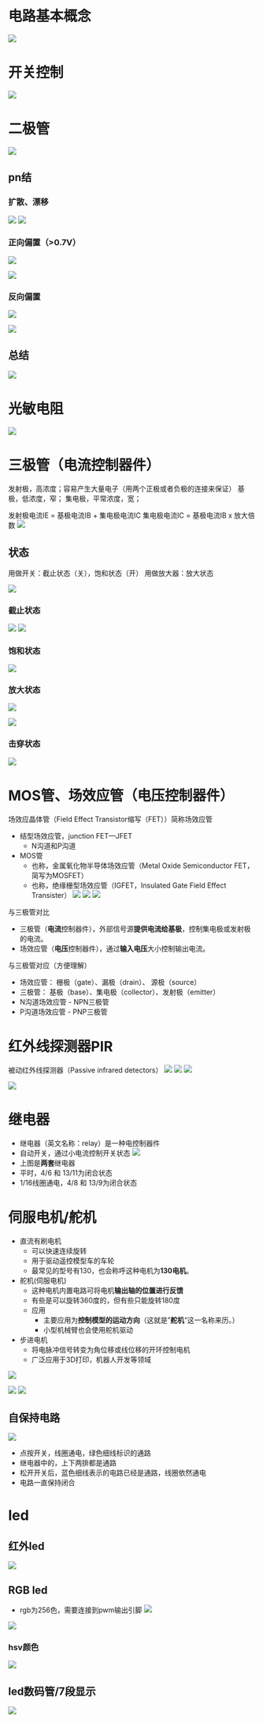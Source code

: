 # 电路基本概念
![](../../photo/Pasted%20image%2020221115144224.png)
# 开关控制

![](../../photo/Pasted%20image%2020221115145355.png)

# 二极管

![](../../photo/Pasted%20image%2020221115181427.png)
## pn结

### 扩散、漂移
![](../../photo/pIYBAF1vEkiAGjOGAAF2x5MaLRc307.gif)
![](../../photo/o4YBAF1vEfuAOQ_pAAD6EDK7398570.gif)

### 正向偏置（>0.7V）

![](../../photo/o4YBAF1vEgeAKqTpAAjTpqZ973U170.gif)

![](../../photo/pIYBAF1vEmuAVa_pAAPLPUMjz5c607.gif)

### 反向偏置
![](../../photo/pIYBAF1vEniAH53EAAj6vUWoEYc068.gif)

![](../../photo/o4YBAF1vEi-APnsSAALnymt2NmI196.gif)

## 总结
![](../../photo/Pasted%20image%2020221115153916.png)
# 光敏电阻
![](../../photo/Pasted%20image%2020221128115425.png)

# 三极管（电流控制器件）
发射极，高浓度；容易产生大量电子（用两个正极或者负极的连接来保证）
基极，低浓度，窄；
集电极，平常浓度，宽；

发射极电流IE = 基极电流IB + 集电极电流IC
集电极电流IC  = 基极电流IB x 放大倍数
![](../../photo/Pasted%20image%2020221115182458.png)
## 状态
用做开关：截止状态（关），饱和状态（开）
用做放大器：放大状态

![](../../photo/Pasted%20image%2020221116091455.png)

### 截止状态
![](../../photo/Pasted%20image%2020221116092434.png)
![](../../photo/Pasted%20image%2020221116092717.png)

### 饱和状态
![](../../photo/Pasted%20image%2020221116092830.png)

### 放大状态
![](../../photo/Pasted%20image%2020221116093215.png)

![](../../photo/Pasted%20image%2020221116091616.png)

### 击穿状态
![](../../photo/Pasted%20image%2020221116092606.png)

# MOS管、场效应管（电压控制器件）
场效应晶体管（Field Effect Transistor缩写（FET））简称场效应管
- 结型场效应管，junction FET—JFET
	- N沟道和P沟道
- MOS管
	- 也称，金属氧化物半导体场效应管（Metal Oxide Semiconductor FET，简写为MOSFET）
	- 也称，绝缘栅型场效应管（IGFET，Insulated Gate Field Effect Transister）
![](../../photo/Pasted%20image%2020221116103216.png)
![](../../photo/Pasted%20image%2020221116103734.png)
![](../../photo/Pasted%20image%2020221116140556.png)

与三极管对比
- 三极管（**电流**控制器件），外部信号源**提供电流给基极**，控制集电极或发射极的电流。
- 场效应管（**电压**控制器件），通过**输入电压**大小控制输出电流。

与三极管对应（方便理解）
- 场效应管： 栅极（gate）、漏极（drain）、         源极（source）
- 三极管：    基极（base）、集电极（collector）、发射极（emitter）
- N沟道场效应管 - NPN三极管
- P沟道场效应管  - PNP三极管

# 红外线探测器PIR
被动红外线探测器（Passive infrared detectors）
![](../../photo/Pasted%20image%2020221128113826.png)
![](../../photo/Pasted%20image%2020221128113856.png)
![](../../photo/Pasted%20image%2020221128113957.png)

![](../../photo/Pasted%20image%2020221117102020.png)

# 继电器
- 继电器（英文名称：relay）是一种电控制器件
- 自动开关，通过小电流控制开关状态
![](../../photo/Pasted%20image%2020221117121809.png)
- 上图是**两套**继电器
- 平时，4/6 和 13/11为闭合状态
- 1/16线圈通电，4/8 和 13/9为闭合状态

# 伺服电机/舵机
- 直流有刷电机
	- 可以快速连续旋转
	- 用于驱动遥控模型车的车轮
	- 最常见的型号有130，也会称呼这种电机为**130电机**。
- 舵机(伺服电机)
	- 这种电机内置电路可将电机**输出轴的位置进行反馈**
	- 有些是可以旋转360度的，但有些只能旋转180度
	- 应用
		- 主要应用为**控制模型的运动方向**（这就是”**舵机**“这一名称来历。）
		- 小型机械臂也会使用舵机驱动
- 步进电机
	- 将电脉冲信号转变为角位移或线位移的开环控制电机
	- 广泛应用于3D打印，机器人开发等领域

![](../../photo/Pasted%20image%2020221125120915.png)

![](../../photo/Pasted%20image%2020221125120816.png)
![](../../photo/Pasted%20image%2020221125120842.png)


## 自保持电路
![](../../photo/Pasted%20image%2020221117123439.png)
- 点按开关，线圈通电，绿色细线标识的通路
- 继电器中的，上下两排都是通路
- 松开开关后，蓝色细线表示的电路已经是通路，线圈依然通电
- 电路一直保持闭合

# led
## 红外led
![](../../photo/Pasted%20image%2020221129150551.png)
## RGB led
- rgb为256色，需要连接到pwm输出引脚
![](../../photo/Pasted%20image%2020221129152930.png)

![](../../photo/Pasted%20image%2020221129152623.png)



### hsv颜色
![](../../photo/Pasted%20image%2020221129150757.png)

## led数码管/7段显示
![](../../photo/Pasted%20image%2020221118175837.png)



